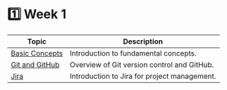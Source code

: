 # 1️⃣ Week 1 

| Topic                         | Description                                  |
| ----------------------------- | -------------------------------------------- |
| [Basic Concepts](concepts.md) | Introduction to fundamental concepts.        |
| [Git and GitHub](git.md)      | Overview of Git version control and GitHub.  |
| [Jira](jira.md)               | Introduction to Jira for project management. |